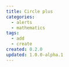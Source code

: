 ```yaml
---
title: Circle plus
categories:
  - alerts
  - mathematics
tags:
  - add
  - create
created: 0.2.0
updated: 1.0.0-alpha.1
---
```

